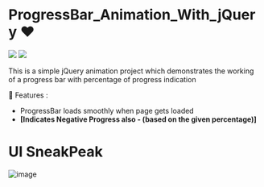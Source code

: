 # ProgressBar_Animation_With_jQuery ❤️ 

![](https://img.shields.io/github/languages/count/gowthamrajk/ProgressBar_Animation_With_jQuery)   ![](https://img.shields.io/github/languages/top/gowthamrajk/ProgressBar_Animation_With_jQuery)

This is a simple jQuery animation project which demonstrates the working of a progress bar with percentage of progress indication

🔭 Features :

- ProgressBar loads smoothly when page gets loaded
- **[Indicates Negative Progress also - (based on the given percentage)]**
# UI SneakPeak
![image](https://user-images.githubusercontent.com/43011442/126272764-d3193412-a8a7-4a65-9486-45f621f968cd.png)
